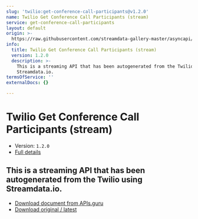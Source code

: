 ```yaml
---
slug: 'twilio:get-conference-call-participants@v1.2.0'
name: Twilio Get Conference Call Participants (stream)
service: get-conference-call-participants
layout: default
origin: >-
  https://raw.githubusercontent.com/streamdata-gallery-master/asyncapi/master/_listings/twilio/twilio-get-conference-call-participants-stream-async.md
info:
  title: Twilio Get Conference Call Participants (stream)
  version: 1.2.0
  description: >-
    This is a streaming API that has been autogenerated from the Twilio using
    Streamdata.io.
termsOfService: ''
externalDocs: {}

---
```

# Twilio Get Conference Call Participants (stream)

* Version: `1.2.0`
* [Full details](../html/twilio:get-conference-call-participants@v1.2.0.html)



## This is a streaming API that has been autogenerated from the Twilio using Streamdata.io.



* [Download document from APIs.guru](https://raw.githubusercontent.com/APIs-guru/asyncapi-directory/master/docs/APIs/twilio%3Aget-conference-call-participants%40v1.2.0.yaml)
* [Download original / latest](https://raw.githubusercontent.com/streamdata-gallery-master/asyncapi/master/_listings/twilio/twilio-get-conference-call-participants-stream-async.md)

<script type="application/ld+json">
{
  "@context": "http://schema.org/",
  "@type": "WebAPI",
  "description": "This is a streaming API that has been autogenerated from the Twilio using Streamdata.io.",
  "documentation": "",

  "name": "Twilio Get Conference Call Participants (stream)"
}
</script>
